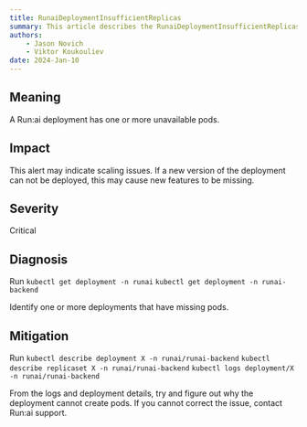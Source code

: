 ```yaml
---
title: RunaiDeploymentInsufficientReplicas 
summary: This article describes the RunaiDeploymentInsufficientReplicas alert.
authors:
    - Jason Novich
    - Viktor Koukouliev
date: 2024-Jan-10
---
```


## Meaning

A Run:ai deployment has one or more unavailable pods.

## Impact

This alert may indicate scaling issues.
If a new version of the deployment can not be deployed, this may cause new features to be missing.

## Severity

Critical

## Diagnosis

Run 
`kubectl get deployment -n runai`
`kubectl get deployment -n runai-backend` 

Identify one or more deployments that have missing pods.

## Mitigation

Run 
`kubectl describe deployment X -n runai/runai-backend`
`kubectl describe replicaset X -n runai/runai-backend`
`kubectl logs deployment/X -n runai/runai-backend` 

From the logs and deployment details, try and figure out why the deployment cannot create pods. 
If you cannot correct the issue, contact Run:ai support.
